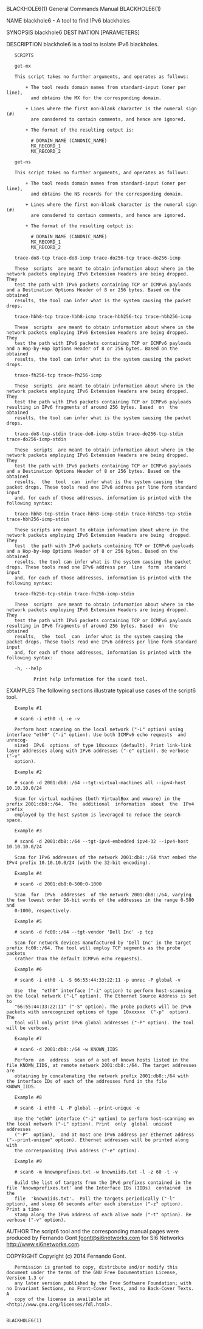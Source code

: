 BLACKHOLE6(1)                                                 General Commands Manual                                                BLACKHOLE6(1)

NAME
       blackhole6 - A tool to find IPv6 blackholes

SYNOPSIS
       blackhole6 DESTINATION [PARAMETERS]

DESCRIPTION
       blackhole6 is a tool to isolate IPv6 blackholes.

       SCRIPTS

       get-mx

       This script takes no further arguments, and operates as follows:

           + The tool reads domain names from standard-input (oner per line),
             and obtains the MX for the corresponding domain.

           + Lines where the first non-blank character is the numeral sign (#)
             are consdered to contain comments, and hence are ignored.

           + The format of the resulting output is:

             # DOMAIN_NAME (CANONIC_NAME)
             MX_RECORD_1
             MX_RECORD_2

       get-ns

       This script takes no further arguments, and operates as follows:

           + The tool reads domain names from standard-input (oner per line),
             and obtains the NS records for the corresponding domain.

           + Lines where the first non-blank character is the numeral sign (#)
             are consdered to contain comments, and hence are ignored.

           + The format of the resulting output is:

             # DOMAIN_NAME (CANONIC_NAME)
             MX_RECORD_1
             MX_RECORD_2

       trace-do8-tcp trace-do8-icmp trace-do256-tcp trace-do256-icmp

       These  scripts  are meant to obtain information about where in the network packets employing IPv6 Extension Headers are being dropped. They
       test the path with IPv6 packets containing TCP or ICMPv6 payloads and a Destination Options Header of 8 or 256 bytes. Based on the obtained
       results, the tool can infer what is the system causing the packet drops.

       trace-hbh8-tcp trace-hbh8-icmp trace-hbh256-tcp trace-hbh256-icmp

       These  scripts  are meant to obtain information about where in the network packets employing IPv6 Extension Headers are being dropped. They
       test the path with IPv6 packets containing TCP or ICMPv6 payloads and a Hop-by-Hop Options Header of 8 or 256 bytes. Based on the  obtained
       results, the tool can infer what is the system causing the packet drops.

       trace-fh256-tcp trace-fh256-icmp

       These  scripts  are meant to obtain information about where in the network packets employing IPv6 Extension Headers are being dropped. They
       test the path with IPv6 packets containing TCP or ICMPv6 payloads resulting in IPv6 fragments of around 256 bytes. Based  on  the  obtained
       results, the tool can infer what is the system causing the packet drops.

       trace-do8-tcp-stdin trace-do8-icmp-stdin trace-do256-tcp-stdin trace-do256-icmp-stdin

       These  scripts  are meant to obtain information about where in the network packets employing IPv6 Extension Headers are being dropped. They
       test the path with IPv6 packets containing TCP or ICMPv6 payloads and a Destination Options Header of 8 or 256 bytes. Based on the obtained
       results,  the  tool  can  infer what is the system causing the packet drops. These tools read one IPv6 address per line form standard input
       and, for each of those addresses, information is printed with the following syntax:

       trace-hbh8-tcp-stdin trace-hbh8-icmp-stdin trace-hbh256-tcp-stdin trace-hbh256-icmp-stdin

       These scripts are meant to obtain information about where in the network packets employing IPv6 Extension Headers are being  dropped.  They
       test  the path with IPv6 packets containing TCP or ICMPv6 payloads and a Hop-by-Hop Options Header of 8 or 256 bytes. Based on the obtained
       results, the tool can infer what is the system causing the packet drops. These tools read one IPv6 address per  line  form  standard  input
       and, for each of those addresses, information is printed with the following syntax:

       trace-fh256-tcp-stdin trace-fh256-icmp-stdin

       These  scripts  are meant to obtain information about where in the network packets employing IPv6 Extension Headers are being dropped. They
       test the path with IPv6 packets containing TCP or ICMPv6 payloads resulting in IPv6 fragments of around 256 bytes. Based  on  the  obtained
       results,  the  tool  can  infer what is the system causing the packet drops. These tools read one IPv6 address per line form standard input
       and, for each of those addresses, information is printed with the following syntax:

       -h, --help

              Print help information for the scan6 tool.

EXAMPLES
       The following sections illustrate typical use cases of the script6 tool.

       Example #1

       # scan6 -i eth0 -L -e -v

       Perform host scanning on the local network ("-L" option) using interface "eth0" ("-i" option). Use both ICMPv6 echo requests  and  unrecog‐
       nized  IPv6  options  of type 10xxxxxx (default). Print link-link layer addresses along with IPv6 addresses ("-e" option). Be verbose ("-v"
       option).

       Example #2

       # scan6 -d 2001:db8::/64 --tgt-virtual-machines all --ipv4-host 10.10.10.0/24

       Scan for virtual machines (both VirtualBox and vmware) in the prefix 2001:db8::/64.  The  additional  information  about  the  IPv4  prefix
       employed by the host system is leveraged to reduce the search space.

       Example #3

       # scan6 -d 2001:db8::/64 --tgt-ipv4-embedded ipv4-32 --ipv4-host 10.10.10.0/24

       Scan for IPv6 addresses of the network 2001:db8::/64 that embed the IPv4 prefix 10.10.10.0/24 (with the 32-bit encoding).

       Example #4

       # scan6 -d 2001:db8:0-500:0-1000

       Scan  for  IPv6  addresses  of the network 2001:db8::/64, varying the two lowest order 16-bit words of the addresses in the range 0-500 and
       0-1000, respectively.

       Example #5

       # scan6 -d fc00::/64 --tgt-vendor 'Dell Inc' -p tcp

       Scan for network devices manufactured by 'Dell Inc' in the target prefix fc00::/64. The tool will employ TCP segments as the probe  packets
       (rather than the default ICMPv6 echo requests).

       Example #6

       # scan6 -i eth0 -L -S 66:55:44:33:22:11 -p unrec -P global -v

       Use  the  "eth0" interface ("-i" option) to perform host-scanning on the local network ("-L" option). The Ethernet Source Address is set to
       "66:55:44:33:22:11" ("-S" option). The probe packets will be IPv6 packets with unrecognized options of type  10xxxxxx  ("-p"  option).  The
       tool will only print IPv6 global addresses ("-P" option). The tool will be verbose.

       Example #7

       # scan6 -d 2001:db8::/64 -w KNOWN_IIDS

       Perform  an  address  scan of a set of known hosts listed in the file KNOWN_IIDS, at remote network 2001:db8::/64. The target addresses are
       obtaining by concatenating the network prefix 2001:db8::/64 with the interface IDs of each of the addresses fund in the file KNOWN_IIDS.

       Example #8

       # scan6 -i eth0 -L -P global --print-unique -e

       Use the "eth0" interface ("-i" option) to perform host-scanning on the local network ("-L" option). Print  only  global  unicast  addresses
       ("-P"  option),  and at most one IPv6 address per Ethernet address ("--print-unique" option). Ethernet addresses will be printed along with
       the corresponiding IPv6 address ("-e" option).

       Example #9

       # scan6 -m knownprefixes.txt -w knowniids.txt -l -z 60 -t -v

       Build the list of targets from the IPv6 prefixes contained in the file 'knownprefixes.txt' and the Interface IDs (IIDs)  contained  in  the
       file  'knowniids.txt'.  Poll the targets periodically ("-l" option), and sleep 60 seconds after each iteration ("-z" option). Print a time‐
       stamp along the IPv6 address of each alive node ("-t" option). Be verbose ("-v" option).

AUTHOR
       The  script6  tool  and  the  corresponding  manual  pages  were  produced  by  Fernando  Gont  <fgont@si6networks.com>  for  SI6  Networks
       <http://www.si6networks.com>.

COPYRIGHT
       Copyright (c) 2014 Fernando Gont.

       Permission is granted to copy, distribute and/or modify this document under the terms of the GNU Free Documentation License, Version 1.3 or
       any later version published by the Free Software Foundation; with no Invariant Sections, no Front-Cover Texts, and no Back-Cover Texts.   A
       copy of the license is available at <http://www.gnu.org/licenses/fdl.html>.

                                                                                                                                     BLACKHOLE6(1)
